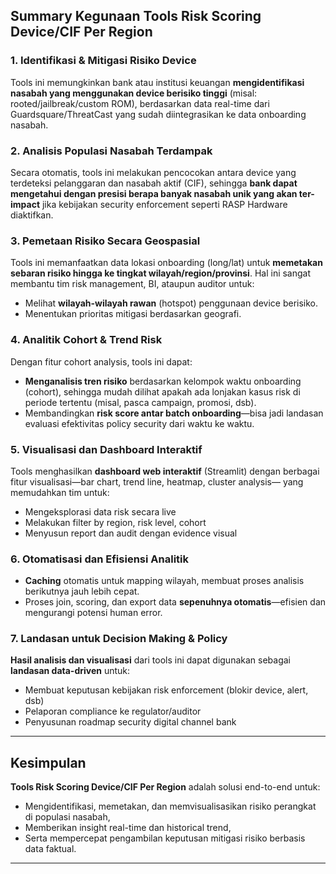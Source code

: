 ## **Summary Kegunaan Tools Risk Scoring Device/CIF Per Region**

### **1. Identifikasi & Mitigasi Risiko Device**

Tools ini memungkinkan bank atau institusi keuangan **mengidentifikasi nasabah yang menggunakan device berisiko tinggi** (misal: rooted/jailbreak/custom ROM),
berdasarkan data real-time dari Guardsquare/ThreatCast yang sudah diintegrasikan ke data onboarding nasabah.

### **2. Analisis Populasi Nasabah Terdampak**

Secara otomatis, tools ini melakukan pencocokan antara device yang terdeteksi pelanggaran dan nasabah aktif (CIF),
sehingga **bank dapat mengetahui dengan presisi berapa banyak nasabah unik yang akan ter-impact** jika kebijakan security enforcement seperti RASP Hardware diaktifkan.

### **3. Pemetaan Risiko Secara Geospasial**

Tools ini memanfaatkan data lokasi onboarding (long/lat) untuk **memetakan sebaran risiko hingga ke tingkat wilayah/region/provinsi**.
Hal ini sangat membantu tim risk management, BI, ataupun auditor untuk:

* Melihat **wilayah-wilayah rawan** (hotspot) penggunaan device berisiko.
* Menentukan prioritas mitigasi berdasarkan geografi.

### **4. Analitik Cohort & Trend Risk**

Dengan fitur cohort analysis, tools ini dapat:

* **Menganalisis tren risiko** berdasarkan kelompok waktu onboarding (cohort), sehingga mudah dilihat
  apakah ada lonjakan kasus risk di periode tertentu (misal, pasca campaign, promosi, dsb).
* Membandingkan **risk score antar batch onboarding**—bisa jadi landasan evaluasi efektivitas policy security dari waktu ke waktu.

### **5. Visualisasi dan Dashboard Interaktif**

Tools menghasilkan **dashboard web interaktif** (Streamlit)
dengan berbagai fitur visualisasi—bar chart, trend line, heatmap, cluster analysis—
yang memudahkan tim untuk:

* Mengeksplorasi data risk secara live
* Melakukan filter by region, risk level, cohort
* Menyusun report dan audit dengan evidence visual

### **6. Otomatisasi dan Efisiensi Analitik**

* **Caching** otomatis untuk mapping wilayah, membuat proses analisis berikutnya jauh lebih cepat.
* Proses join, scoring, dan export data **sepenuhnya otomatis**—efisien dan mengurangi potensi human error.

### **7. Landasan untuk Decision Making & Policy**

**Hasil analisis dan visualisasi** dari tools ini dapat digunakan sebagai **landasan data-driven** untuk:

* Membuat keputusan kebijakan risk enforcement (blokir device, alert, dsb)
* Pelaporan compliance ke regulator/auditor
* Penyusunan roadmap security digital channel bank

---

## **Kesimpulan**

**Tools Risk Scoring Device/CIF Per Region** adalah solusi end-to-end untuk:

* Mengidentifikasi, memetakan, dan memvisualisasikan risiko perangkat di populasi nasabah,
* Memberikan insight real-time dan historical trend,
* Serta mempercepat pengambilan keputusan mitigasi risiko berbasis data faktual.

---
